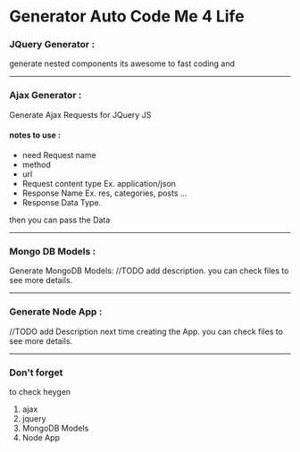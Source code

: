 # Generator Auto Code Me 4 Life

### JQuery Generator : 
generate nested components its awesome to fast coding and

---

### Ajax Generator : 
Generate Ajax Requests for JQuery JS 
#### notes to use : 
- need Request name 
- method 
- url
- Request content type Ex. application/json
- Response Name Ex. res, categories, posts ... 
- Response Data Type.

then you can pass the Data 

---

### Mongo DB Models : 
Generate MongoDB Models: 
//TODO add description. 
you can check files to see more details. 

---

### Generate Node App : 
//TODO add Description next time creating the App. 
you can check files to see more details. 

---

### **Don't forget** 
to check heygen 
1. ajax
2. jquery
3. MongoDB Models
4. Node App
